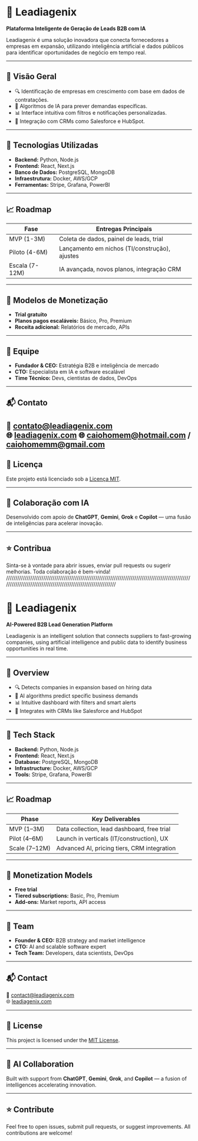 # 🚀 Leadiagenix

**Plataforma Inteligente de Geração de Leads B2B com IA**

Leadiagenix é uma solução inovadora que conecta fornecedores a empresas em expansão, utilizando inteligência artificial e dados públicos para identificar oportunidades de negócio em tempo real.

---

## 📌 Visão Geral

- 🔍 Identificação de empresas em crescimento com base em dados de contratações.
- 🤖 Algoritmos de IA para prever demandas específicas.
- 📊 Interface intuitiva com filtros e notificações personalizadas.
- 🔗 Integração com CRMs como Salesforce e HubSpot.

---

## 🧠 Tecnologias Utilizadas

- **Backend:** Python, Node.js  
- **Frontend:** React, Next.js  
- **Banco de Dados:** PostgreSQL, MongoDB  
- **Infraestrutura:** Docker, AWS/GCP  
- **Ferramentas:** Stripe, Grafana, PowerBI

---

## 📈 Roadmap

| Fase         | Entregas Principais                          |
|--------------|----------------------------------------------|
| MVP (1-3M)   | Coleta de dados, painel de leads, trial      |
| Piloto (4-6M)| Lançamento em nichos (TI/construção), ajustes|
| Escala (7-12M)| IA avançada, novos planos, integração CRM   |

---

## 💼 Modelos de Monetização

- **Trial gratuito**
- **Planos pagos escaláveis:** Básico, Pro, Premium
- **Receita adicional:** Relatórios de mercado, APIs

---

## 👥 Equipe

- **Fundador & CEO:** Estratégia B2B e inteligência de mercado  
- **CTO:** Especialista em IA e software escalável  
- **Time Técnico:** Devs, cientistas de dados, DevOps

---

## 📬 Contato

📧 contato@leadiagenix.com  
🌐 [leadiagenix.com](https://leadiagenix.com)
🌐 caiohomem@hotmail.com / caiohomemm@gmail.com
---

## 📄 Licença

Este projeto está licenciado sob a [Licença MIT](LICENSE).

---

## 🤝 Colaboração com IA

Desenvolvido com apoio de **ChatGPT**, **Gemini**, **Grok** e **Copilot** — uma fusão de inteligências para acelerar inovação.

---

## ⭐ Contribua

Sinta-se à vontade para abrir issues, enviar pull requests ou sugerir melhorias. Toda colaboração é bem-vinda!
//////////////////////////////////////////////////////////////////////////////////////////////////////////////////////////////////////////////////////////////
# 🚀 Leadiagenix

**AI-Powered B2B Lead Generation Platform**

Leadiagenix is an intelligent solution that connects suppliers to fast-growing companies, using artificial intelligence and public data to identify business opportunities in real time.

---

## 📌 Overview

- 🔍 Detects companies in expansion based on hiring data
- 🤖 AI algorithms predict specific business demands
- 📊 Intuitive dashboard with filters and smart alerts
- 🔗 Integrates with CRMs like Salesforce and HubSpot

---

## 🧠 Tech Stack

- **Backend:** Python, Node.js  
- **Frontend:** React, Next.js  
- **Database:** PostgreSQL, MongoDB  
- **Infrastructure:** Docker, AWS/GCP  
- **Tools:** Stripe, Grafana, PowerBI

---

## 📈 Roadmap

| Phase        | Key Deliverables                            |
|--------------|---------------------------------------------|
| MVP (1–3M)   | Data collection, lead dashboard, free trial |
| Pilot (4–6M) | Launch in verticals (IT/construction), UX   |
| Scale (7–12M)| Advanced AI, pricing tiers, CRM integration |

---

## 💼 Monetization Models

- **Free trial**
- **Tiered subscriptions:** Basic, Pro, Premium
- **Add-ons:** Market reports, API access

---

## 👥 Team

- **Founder & CEO:** B2B strategy and market intelligence  
- **CTO:** AI and scalable software expert  
- **Tech Team:** Developers, data scientists, DevOps

---

## 📬 Contact

📧 contact@leadiagenix.com  
🌐 [leadiagenix.com](https://leadiagenix.com)

---

## 📄 License

This project is licensed under the [MIT License](LICENSE).

---

## 🤝 AI Collaboration

Built with support from **ChatGPT**, **Gemini**, **Grok**, and **Copilot** — a fusion of intelligences accelerating innovation.

---

## ⭐ Contribute

Feel free to open issues, submit pull requests, or suggest improvements. All contributions are welcome!


